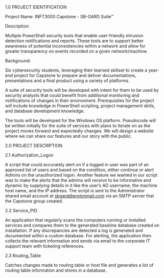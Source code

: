 
1.0 PROJECT IDENTIFICATION 

Project Name: INFT3000 Capstone - SB-GARD Suite™ 

Description: 

Multiple PowerShell security tools that enable user-friendly intrusion detection notifications and reports. These tools are to support better awareness of potential inconsistencies within a network and allow for greater transparency on events recorded on a given network/machine. 

Background: 

Six cybersecurity students, leveraging their learned skillset to create a year-end project for Capstone to prepare and deliver documentations, presentations and a final product using a variety of platforms. 

A suite of security tools will be developed with intent for them to be used by security analysts that could benefit from additional monitoring and notifications of changes in their environment. Prerequisites for the project will include knowledge in PowerShell scripting, project management skills, and database development knowledge. 

The tools will be developed for the Windows OS platform. Pseudocode will be written initially for the suite of services with plans to iterate on as the project moves forward and expectedly changes. We will design a website where we can share our features and our story with the public. 

2.0 PROJECT DESCRIPTION

2.1 Authorization_Logon

A script that could accurately alert on if a logged in user was part of an approved list of users and based on the condition, either continue or alert Admins on the unauthorized logon. Another feature we wanted in our script was to make the alerts that the admins will receive to be informative and dynamic by supplying details in it like the user’s AD username, the machine host name, and the IP address. The script is sent to the Administrator shared email account at sbgard@protonmail.com via an SMTP server that the Capstone group created.

2.2 Service_PID

An application that regularly scans the computers running or installed services and compares them to the generated baseline database created on installation. If any discrepancies are detected a log is generated and documented within a custom database. For alerting, the application then collects the relevant information and sends via email to the corporate IT support team with ticketing references.

2.3 Routing_Table

Catches changes made to routing table or host file and generates a list of routing table information and stores in a database.

